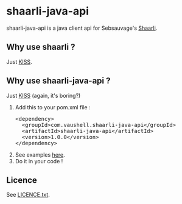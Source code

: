 # shaarli-java-api

shaarli-java-api is a java client api for Sebsauvage's [Shaarli](http://sebsauvage.net/wiki/doku.php?id=php:shaarli).

## Why use shaarli ?

Just [KISS](http://en.wikipedia.org/wiki/KISS_principle).

## Why use shaarli-java-api ?

Just [KISS](http://en.wikipedia.org/wiki/KISS_principle) (again, it's boring?)

<ol>
<li>Add this to your pom.xml file :

<pre>
&lt;dependency&gt;
  &lt;groupId&gt;com.vaushell.shaarli-java-api&lt;/groupId&gt;
  &lt;artifactId&gt;shaarli-java-api&lt;/artifactId&gt;
  &lt;version&gt;1.0.0&lt;/version&gt;
&lt;/dependency&gt;
</pre>
</li>

<li>See examples <a href="https://github.com/fabienvauchelles/shaarli-java-api/blob/master/shaarli-java-api/src/test/java/com/vaushell/shaarlijavaapi/Examples.java">here</a>.</li>

<li>Do it in your code !</li>
</ol>

## Licence

See [LICENCE.txt](https://github.com/fabienvauchelles/shaarli-java-api/blob/master/LICENCE.txt).

